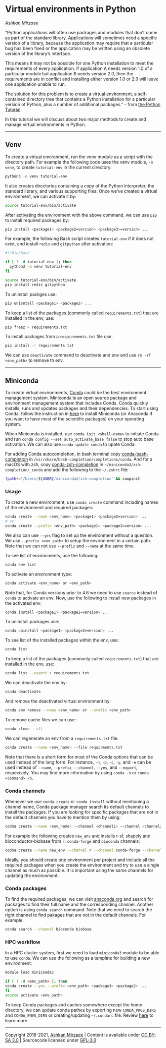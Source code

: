 # Virtual environments in Python
*[Ashkan Mirzaee](https://ashki23.github.io/index.html)*

"Python applications will often use packages and modules that don’t come
as part of the standard library. Applications will sometimes need a
specific version of a library, because the application may require that
a particular bug has been fixed or the application may be written using
an obsolete version of the library’s interface.

This means it may not be possible for one Python installation to meet
the requirements of every application. If application A needs version
1.0 of a particular module but application B needs version 2.0, then the
requirements are in conflict and installing either version 1.0 or 2.0
will leave one application unable to run.

The solution for this problem is to create a virtual environment, a
self-contained directory tree that contains a Python installation for a
particular version of Python, plus a number of additional packages." -
from [the Python Tutorial](https://docs.python.org/3/tutorial/venv.html)

In this tutorial we will discuss about two major methods to create and
manage virtual environments in Python.

-----

## Venv

To create a virtual environment, run the venv module as a script with
the directory path. For example the following code uses the venv module,
`-m venv`, to create `tutorial-env` in the current directory:

``` bash
python3 -m venv tutorial-env
```

It also creates directories containing a copy of the Python interpreter,
the standard library, and various supporting files. Once we’ve created a
virtual environment, we can activate it by:

``` bash
source tutorial-env/bin/activate
```

After activating the environment with the above command, we can use
`pip` to install required packages by:

``` bash
pip install <package1> <package2=version> <package3>=version> ...
```

For example, the following Bash script creates `tutorial-env` if it does
not exist, and install `redis` and `gitpython` after activation:

``` bash
#!/bin/bash

if [ ! -d tutorial-env ]; then
  python3 -m venv tutorial-env
fi

source tutorial-env/bin/activate
pip install redis gitpython
```

To uninstall packges use:

``` bash
pip unisntall <package1> <package2> ...
```

To keep a list of the packages (commonly called `requirements.txt`) that
are installed in the env, use:

``` bash
pip freez > requirements.txt
```

To install packages from a `requirements.txt` file use:

``` bash
pip install -r requirements.txt
```

We can use `deactivate` command to deactivate and env and use `rm -rf
<env_path>` to remove th env.

-----

## Miniconda

To create virtual environments, [Conda](https://conda.io/en/latest/)
could be the best environment management system. Miniconda is an open
source package and environment management system that includes Conda.
Conda quickly installs, runs and updates packages and their
dependencies. To start using Conda, follow the instruction in
[here](https://conda.io/projects/conda/en/latest/user-guide/install/index.html)
to install Miniconda (or Anaconda if you want to have most of the
scientific packages) on your operating system.

When Miniconda is installed, use `conda init <shell-name>` to initiate
Conda and run `conda config --set auto_activate_base false` to stop auto
base activation. We can also use `conda update conda` to upate Conda.

For adding Conda autocompletion, in bash terminal copy
[conda-bash-completion](https://github.com/tartansandal/conda-bash-completion/blob/master/conda)
in `/usr/share/bash-completion/completions/conda`. And for a macOS with
zsh, copy
[conda-zsh-completion](https://github.com/esc/conda-zsh-completion/blob/master/_conda)
in `~/miniconda3/zsh-completion/_conda` and add the following to the
`~/.zshrc` file:

``` bash
fpath+="/Users/${USER}/miniconda3/zsh-completion" && compinit
```

### Usage

To create a new environment, use `conda create` command including names
of the environment and required packages:

``` bash
conda create --name <env_name> <package1> <package2=version> ...
# or
conda create --prefix <env_path> <package1> <package2=version> ...
```

We also can use `--yes` flag to set up the environment without a
question. We use `--prefix <env_path>` to setup the environment in a
certain path. Note that we can not use `--prefix` and `--name` at the
same time.

To see list of environments, use the following:

``` bash
conda env list
```

To activate an environment type:

``` bash
conda activate <env_name> or <env_path>
```

Note that, for Conda versions prior to 4.6 we need to use `source`
instead of `conda` to activate an env. Now, use the following to install
new packages in the activated env:

``` bash
conda install <package1> <package2=version> ...
```

To uninstall packages use:

``` bash
conda uninstall <package1> <package2=version> ...
```

To see list of the installed packages within the env, use:

``` bash
conda list
```

To keep a list of the packages (commonly called `requirements.txt`) that
are installed in the env, use:

``` bash
conda list --export > requirements.txt
```

We can deactivate the env by:

``` bash
conda deactivate
```

And remove the deactivated virtual environment by:

``` bash
conda env remove --name <env_name> or --prefix <env_path>
```

To remove cache files we can use:

``` bash
conda clean --all
```

We can regenerate an env from a `requirements.txt` file:

``` bash
conda create --name <env_name> --file requirments.txt
```

Note that there is a short form for most of the Conda options that can
be used instead of the long form. For instance, `-n`, `-p`, `-c`, `-y`,
and `-e` can be used instead of `--name`, `--prefix`, `--channel`,
`--yes`, and `--export`, respecively. You may find more information by
using `conda -h` or `conda <command> -h`.

### Conda channels

Whenever we use `conda create` or `conda install` without mentioning a
channel name, Conda package manager search its default channels to
install the packages. If you are looking for specific packages that are
not in the default channels you have to mention them by using:

``` bash
codna create --name <env_name> --channel <channel1> --channel <channel2> ... <package1> <package2> ...
```

For example the following creates `new_env` and installs r-sf, shapely
and bioconductor-biobase from `r`, `conda-forge` and `bioconda`
channels:

``` bash
codna create --name new_env --channel r --channel conda-forge --channel bioconda r-sf shapely bioconductor-biobase
```

Ideally, you should create one environment per project and include all
the required packages when you create the environment and try to use a
single channel as much as possible. It is important using the same
channels for updating the environment.

### Conda packages

To find the required packages, we can visit
[anaconda.org](https://anaconda.org) and search for packages to find
their full name and the corresponding channel. Another option is using
`conda search` command. Note that we need to search the right channel to
find pakages that are not in the default channels. For example:

``` bash
conda search --channel bioconda biobase
```

### HPC workflow

In a HPC cluster system, first we need to load `miniconda3` module to be
able to use `conda`. We can use the following as a template for building
a new environment:

``` bash
module load miniconda3

if [ ! -d <env_path> ]; then
conda create --yes --prefix <env_path> <package1> <package2> ...
fi
source activate <env_path>
```

To keep Conda packages and caches somewhere except the home directory,
we can update conda pathes by exporting new `CONDA_PKGS_DIRS` and
`CONDA_ENVS_DIRS` or creating/updating `~/.condarc` file. Review
[here](https://docs.conda.io/projects/conda/en/latest/user-guide/configuration/use-condarc.html#specify-environment-directories-envs-dirs)
to learn more.

---

Copyright 2018-2021, [Ashkan Mirzaee](https://ashki23.github.io/index.html) | Content is available under [CC BY-SA 3.0](https://creativecommons.org/licenses/by-sa/3.0/) | Sourcecode licensed under [GPL-3.0](https://www.gnu.org/licenses/gpl-3.0.en.html)
